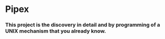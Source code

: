 # Pipex

### This project is the discovery in detail and by programming of a UNIX mechanism that you already know.
